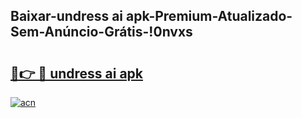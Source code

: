 
## Baixar-undress ai apk-Premium-Atualizado-Sem-Anúncio-Grátis-!0nvxs

# <h2><a href="https://andorid.site?title=undress_ai_apk&ref=27">🔗👉 🔴 undress ai apk</a></h2>

[![acn](https://github.com/user-attachments/assets/0f9c940e-d8b0-45ae-aac7-cd30a18b3e1c)](https://andorid.site?title=undress_ai_apk&ref=27)


